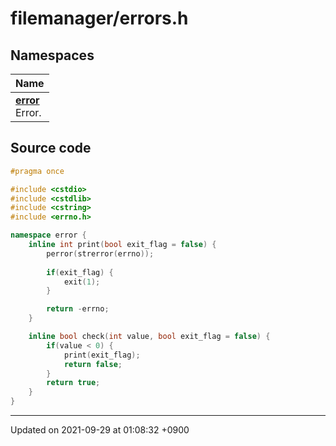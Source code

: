 

# filemanager/errors.h



## Namespaces

| Name           |
| -------------- |
| **[error](/Namespaces/error)** <br>Error.  |




## Source code

```cpp
#pragma once

#include <cstdio>
#include <cstdlib>
#include <cstring>
#include <errno.h>

namespace error {
    inline int print(bool exit_flag = false) {
        perror(strerror(errno));
        
        if(exit_flag) {
            exit(1);
        }

        return -errno;
    }

    inline bool check(int value, bool exit_flag = false) {
        if(value < 0) {
            print(exit_flag);
            return false;
        }
        return true;
    }
}
```


-------------------------------

Updated on 2021-09-29 at 01:08:32 +0900
